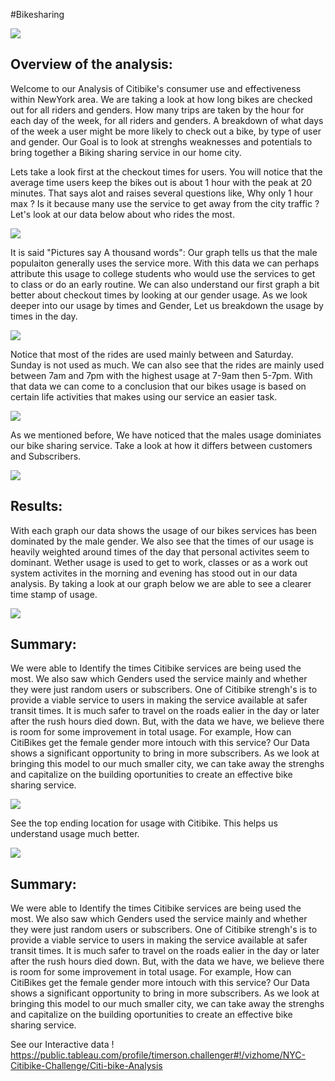 #Bikesharing


![](Images/Citibike.jpg)


## Overview of the analysis: 


Welcome to our Analysis of Citibike's consumer use and effectiveness within NewYork area. We are taking a look at how long bikes are checked out for all riders and genders.
How many trips are taken by the hour for each day of the week, for all riders and genders. A breakdown of what days of the week a user might be more likely to check out a bike, by type of user and gender. Our Goal is to look at strenghs weaknesses and potentials to bring together a Biking sharing service in our home city.

Lets take a look first at the checkout times for users. You will notice that the average time users keep the bikes out is about 1 hour with the peak at 20 minutes. That says alot and raises several questions like, Why only 1 hour max ? Is it because many use the service to get away from the city traffic ? Let's look at our data below about who rides the most.










![](Images/Checkout_Times_For_Users.png)










It is said "Pictures say A thousand words": Our graph tells us that the male populaiton generally uses the service more. With this data we can perhaps attribute this usage to college students who would use the services to get to class or do an early routine. We can also understand our first graph a bit better about checkout times by looking at our gender usage. 
As we look deeper into our usage by times and Gender, Let us breakdown the usage by times in the day.

![](Images/Checkout_Times_by_Gender.png)










Notice that most of the rides are used mainly between and Saturday. Sunday is not used as much. We can also see that the rides are mainly used between 7am and 7pm with the 
highest usage at 7-9am then 5-7pm. With that data we can come to a conclusion that our bikes usage is based on certain life activities that makes using our service an easier task.

![](Images/Trip_By_Weekday_For_Each_Hour.png)









As we mentioned before, We have noticed that the males usage dominiates our bike sharing service. Take a look at how it differs between customers and Subscribers. 


![](Images/Trip_By_Gender_By_Weekday.png)









## Results:
With each graph our data shows the usage of our bikes services has been dominated by the male gender. We also see that the times of our usage is heavily weighted around times of the day that personal activites seem to dominant. Wether usage is used to get to work, classes or as a work out system activites in the morning and evening has stood out in our data analysis. By taking a look at our graph below we are able to see a clearer time stamp of usage.










![](Images/Hours_Biking.png)





## Summary: 
We were able to Identify the times Citibike services are being used the most. We also saw which Genders used the service mainly and whether they were just random users or subscribers. One of Citibike strengh's is to provide a viable service to users in making the service available at safer transit times. It is much safer to travel on the roads ealier in the day or later after the rush hours died down. But, with the data we have, we believe there is room for some improvement in total usage. For example, How can CitiBikes get the female gender more intouch with this service? Our Data shows a significant opportunity to bring in more subscribers. As we look at bringing this model to our much smaller city, we can take away the strenghs and capitalize on the building oportunities to create an effective bike sharing service. 




![](Images/Trip_By_Gender_By_Weekday_StopTime.png)





See the top ending location for usage with Citibike. This helps us understand usage much better. 

![](Images/Top_Ending_Locations.png)





## Summary: 
We were able to Identify the times Citibike services are being used the most. We also saw which Genders used the service mainly and whether they were just random users or subscribers. One of Citibike strengh's is to provide a viable service to users in making the service available at safer transit times. It is much safer to travel on the roads ealier in the day or later after the rush hours died down. But, with the data we have, we believe there is room for some improvement in total usage. For example, How can CitiBikes get the female gender more intouch with this service? Our Data shows a significant opportunity to bring in more subscribers. As we look at bringing this model to our much smaller city, we can take away the strenghs and capitalize on the building oportunities to create an effective bike sharing service. 



See our Interactive data !
https://public.tableau.com/profile/timerson.challenger#!/vizhome/NYC-Citibike-Challenge/Citi-bike-Analysis













